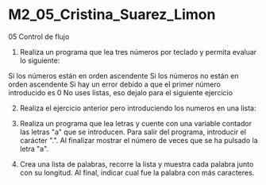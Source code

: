 # M2_05_Cristina_Suarez_Limon
05 Control de flujo

1) Realiza un programa que lea tres números por teclado y permita evaluar lo siguiente:

Si los números están en orden ascendente
Si los números no están en orden ascendente
Si hay un error debido a que el primer número introducido es 0
No uses listas, eso dejalo para el siguiente ejercicio

2) Realiza el ejercicio anterior pero introduciendo los numeros en una lista:
3) Realiza un programa que lea letras y cuente con una variable contador las letras "a" que se introducen. Para salir del programa, introducir el carácter ".". Al finalizar mostrar el número de veces que se ha pulsado la letra "a".

4) Crea una lista de palabras, recorre la lista y muestra cada palabra junto con su longitud. Al final, indicar cual fue la palabra con más caracteres.